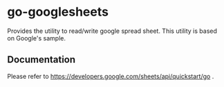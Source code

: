 # go-googlesheets

Provides the utility to read/write google spread sheet. This utility is based on Google's sample.

## Documentation

Please refer to https://developers.google.com/sheets/api/quickstart/go .
